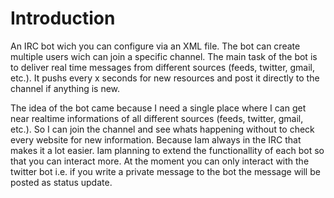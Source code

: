 # Introduction #

An IRC bot wich you can configure via an XML file. The bot can create multiple users wich can join a specific channel. The main task of the bot is to deliver real time messages from different sources (feeds, twitter, gmail, etc.). It pushs every x seconds for new resources and post it directly to the channel if anything is new.

The idea of the bot came because I need a single place where I can get near realtime informations of all different sources (feeds, twitter, gmail, etc.). So I can join the channel and see whats happening without to check every website for new information. Because Iam always in the IRC that makes it a lot easier. Iam planning to extend the functionallity of each bot so that you can interact more. At the moment you can only interact with the twitter bot i.e. if you write a private message to the bot the message will be posted as status update.